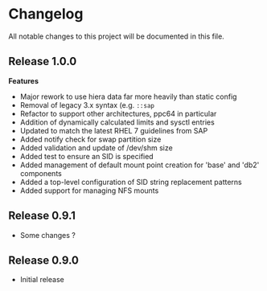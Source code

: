 # Changelog

All notable changes to this project will be documented in this file.

## Release 1.0.0

**Features**
* Major rework to use hiera data far more heavily than static config
* Removal of legacy 3.x syntax (e.g. `::sap`
* Refactor to support other architectures, ppc64 in particular
* Addition of dynamically calculated limits and sysctl entries
* Updated to match the latest RHEL 7 guidelines from SAP
* Added notify check for swap partition size
* Added validation and update of /dev/shm size
* Added test to ensure an SID is specified
* Added management of default mount point creation for 'base' and 'db2' components
* Added a top-level configuration of SID string replacement patterns
* Added support for managing NFS mounts 

## Release 0.9.1
* Some changes ?

## Release 0.9.0
* Initial release
